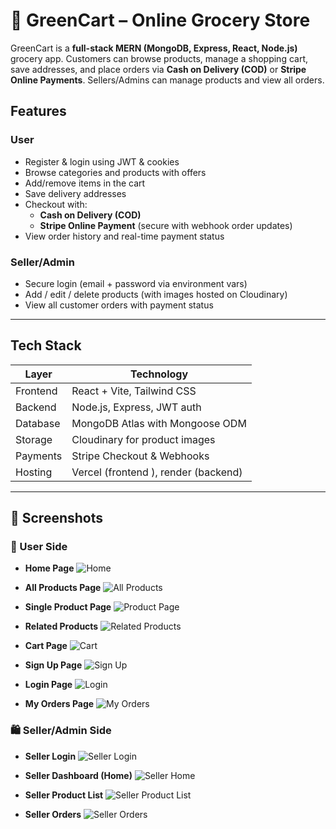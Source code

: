 # 🛒 GreenCart – Online Grocery Store

GreenCart is a **full-stack MERN (MongoDB, Express, React, Node.js)** grocery app. Customers can browse products, manage a shopping cart, save addresses, and place orders via **Cash on Delivery (COD)** or **Stripe Online Payments**. Sellers/Admins can manage products and view all orders.



##  Features

###  User
- Register & login using JWT & cookies
- Browse categories and products with offers
- Add/remove items in the cart
- Save delivery addresses
- Checkout with:
  - **Cash on Delivery (COD)**
  - **Stripe Online Payment** (secure with webhook order updates)
- View order history and real-time payment status

###  Seller/Admin
- Secure login (email + password via environment vars)
- Add / edit / delete products (with images hosted on Cloudinary)
- View all customer orders with payment status

---

##  Tech Stack

| Layer      | Technology                          |
|------------|--------------------------------------|
| Frontend   | React + Vite, Tailwind CSS           |
| Backend    | Node.js, Express, JWT auth           |
| Database   | MongoDB Atlas with Mongoose ODM      |
| Storage    | Cloudinary for product images        |
| Payments   | Stripe Checkout & Webhooks           |
| Hosting    | Vercel (frontend ), render (backend) |

---
## 📸 Screenshots

### 👤 User Side
- **Home Page**
  ![Home](./client/src/assets/Home.JPG)

- **All Products Page**
  ![All Products](./client/src/assets/all-products_page.JPG)

- **Single Product Page**
  ![Product Page](./client/src/assets/product_page.JPG)

- **Related Products**
  ![Related Products](./client/src/assets/related-product_page.JPG)

- **Cart Page**
  ![Cart](./client/src/assets/cart_page.JPG)

- **Sign Up Page**
  ![Sign Up](./client/src/assets/sign-up_page.JPG)

- **Login Page**
  ![Login](./client/src/assets/login_page.JPG)

- **My Orders Page**
  ![My Orders](./client/src/assets/my-orders_page.JPG)


### 🛍️ Seller/Admin Side
- **Seller Login**
  ![Seller Login](./client/src/assets/seller-login_page.JPG)

- **Seller Dashboard (Home)**
  ![Seller Home](./client/src/assets/seller-home_page.JPG)

- **Seller Product List**
  ![Seller Product List](./client/src/assets/seller-productlist_page.JPG)

- **Seller Orders**
  ![Seller Orders](./client/src/assets/seller-orders_page.JPG)


